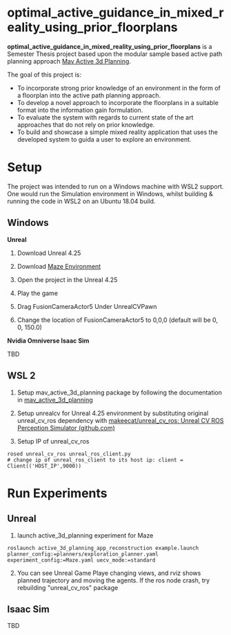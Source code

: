# optimal\_active\_guidance\_in\_mixed\_reality\_using\_prior\_floorplans
**optimal\_active\_guidance\_in\_mixed\_reality\_using\_prior\_floorplans** is a Semester Thesis project based upon the modular sample based active path planning approach [Mav Active 3d Planning](https://github.com/ethz-asl/mav_active_3d_planning/).

The goal of this project is:
- To incorporate strong prior knowledge of an environment in the form of a floorplan into the active path planning approach.
- To develop a novel approach to incorporate the floorplans in a suitable format into the information gain formulation.
- To evaluate the system with regards to current state of the art approaches that do not rely on prior knowledge.
- To build and showcase a simple mixed reality application that uses the developed system to guida a user to explore an environment.
  
# Setup

The project was intended to run on a Windows machine with WSL2 support. One would run the Simulation environment in Windows, whilst building & running the code in WSL2 on an Ubuntu 18.04 build.

## Windows

**Unreal**

1. Download Unreal 4.25

2. Download [Maze Environment]()
<!-- TODO: Make somehow available -->

3. Open the project in the Unreal 4.25

4. Play the game

5. Drag FusionCameraActor5 Under UnrealCVPawn

6. Change the location of FusionCameraActor5 to 0,0,0 (default will be 0, 0, 150.0)

**Nvidia Omniverse Isaac Sim**

TBD

## WSL 2

1. Setup mav_active_3d_planning package by following the documentation in [mav_active_3d_planning](mav_active_3d_planning/)

2. Setup unrealcv for Unreal 4.25 environment by substituting original unreal_cv_ros dependency with [makeecat/unreal_cv_ros: Unreal CV ROS Perception Simulator (github.com)](https://github.com/makeecat/unreal_cv_ros)
<!-- TODO: Change this dependency to personal fork -->

3. Setup IP of unreal_cv_ros
```
rosed unreal_cv_ros unreal_ros_client.py
# change ip of unreal_ros_client to its host ip: client = Client(('HOST_IP',9000))
```

# Run Experiments

## Unreal

1. launch active_3d_planning experiment for Maze

```
roslaunch active_3d_planning_app_reconstruction example.launch planner_config:=planners/exploration_planner.yaml experiment_config:=Maze.yaml uecv_mode:=standard
```

2. You can see Unreal Game Playe changing views, and rviz shows planned trajectory and moving the agents. If the ros node crash, try rebuilding "unreal_cv_ros" package

## Isaac Sim

TBD


